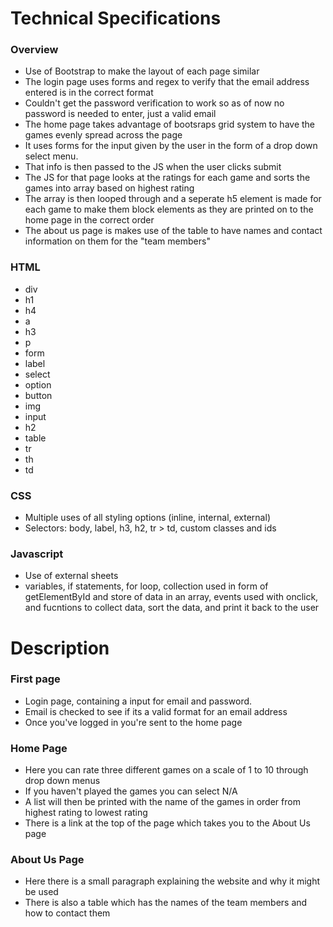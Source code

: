 # Technical Specifications
### Overview
- Use of Bootstrap to make the layout of each page similar
- The login page uses forms and regex to verify that the email address entered is in the correct format
- Couldn't get the password verification to work so as of now no password is needed to enter, just a valid email
- The home page takes advantage of bootsraps grid system to have the games evenly spread across the page
- It uses forms for the input given by the user in the form of a drop down select menu. 
- That info is then passed to the JS when the user clicks submit
- The JS for that page looks at the ratings for each game and sorts the games into array based on highest rating
- The array is then looped through and a seperate h5 element is made for each game to make them block elements as they are printed on to the home page in the correct order
- The about us page is makes use of the table to have names and contact information on them for the "team members"
### HTML
- div
- h1
- h4
- a
- h3
- p
- form
- label
- select
- option
- button
- img
- input
- h2
- table
- tr
- th
- td
### CSS
- Multiple uses of all styling options (inline, internal, external)
- Selectors: body, label, h3, h2, tr > td, custom classes and ids
### Javascript
- Use of external sheets
- variables, if statements, for loop, collection used in form of getElementById and store of data in an array, events used with onclick, and fucntions to collect data, sort the data, and print it back to the user 
# Description
### First page 
- Login page, containing a input for email and password.
- Email is checked to see if its a valid format for an email address
- Once you've logged in you're sent to the home page
### Home Page
- Here you can rate three different games on a scale of 1 to 10 through drop down menus
- If you haven't played the games you can select N/A
- A list will then be printed with the name of the games in order from highest rating to lowest rating
- There is a link at the top of the page which takes you to the About Us page
### About Us Page
- Here there is a small paragraph explaining the website and why it might be used
- There is also a table which has the names of the team members and how to contact them